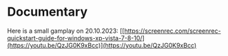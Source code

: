 # Documentary
Here is a small gamplay on 20.10.2023: [[https://screenrec.com/screenrec-quickstart-guide-for-windows-xp-vista-7-8-10/](https://youtu.be/QzJG0K9xBcc)](https://youtu.be/QzJG0K9xBcc)
